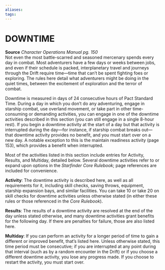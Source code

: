 ```yaml
---
aliases: 
tags: 
---
```

# DOWNTIME

**Source** _Character Operations Manual pg. 150_  
Not even the most battle-scarred and seasoned mercenary spends every day in combat. Most adventurers have a few days or weeks between jobs, and even if their schedule is packed, interplanetary travel and journeys through the Drift require time—time that can’t be spent fighting foes or exploring. The rules here detail what adventurers might be doing in the quiet times, between the excitement of exploration and the terror of combat.  
  
Downtime is measured in days of 24 consecutive hours of Pact Standard Time. During a day in which you don’t do any adventuring, engage in starship combat, use overland movement, or take part in other time-consuming or demanding activities, you can engage in one of the downtime activities described in this section (you can still engage in a single 8-hour rest). If you begin a downtime activity at the start of a day but that activity is interrupted during the day—for instance, if starship combat breaks out—that downtime activity provides no benefit, and you must start over on a new day. A notable exception to this is the maintain readiness activity (page 153), which provides a benefit when interrupted.  
  
Most of the activities listed in this section include entries for Activity, Results, and Multiday, detailed below. Several downtime activities refer to or expand upon options in the _Starfinder Core Rulebook_; page references are included for convenience.  
  
**Activity**: The downtime activity is described here, as well as all requirements for it, including skill checks, saving throws, equipment, starship expansion bays, and similar facilities. You can take 10 or take 20 on skill checks for downtime activities unless otherwise stated (in either these rules or those referenced in the _Core Rulebook_).  
  
**Results**: The results of a downtime activity are resolved at the end of the day unless stated otherwise, and many downtime activities grant benefits for the following day. If there are penalties for failure, those are also listed here.  
  
**Multiday**: If you can perform an activity for a longer period of time to gain a different or improved benefit, that’s listed here. Unless otherwise stated, this time period must be consecutive; if you are interrupted at any point during that interval (such as by a random encounter in the Drift) or if you choose a different downtime activity, you lose any progress made. If you choose to restart the activity, you must start over.
